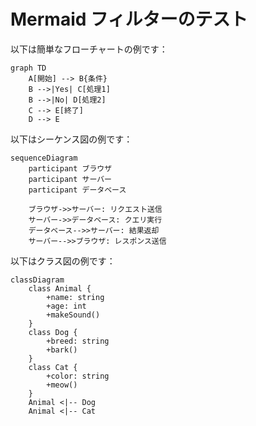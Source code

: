 # Mermaid フィルターのテスト

以下は簡単なフローチャートの例です：

```mermaid
graph TD
    A[開始] --> B{条件}
    B -->|Yes| C[処理1]
    B -->|No| D[処理2]
    C --> E[終了]
    D --> E
```

以下はシーケンス図の例です：

```mermaid
sequenceDiagram
    participant ブラウザ
    participant サーバー
    participant データベース

    ブラウザ->>サーバー: リクエスト送信
    サーバー->>データベース: クエリ実行
    データベース-->>サーバー: 結果返却
    サーバー-->>ブラウザ: レスポンス送信
```

以下はクラス図の例です：

```mermaid
classDiagram
    class Animal {
        +name: string
        +age: int
        +makeSound()
    }
    class Dog {
        +breed: string
        +bark()
    }
    class Cat {
        +color: string
        +meow()
    }
    Animal <|-- Dog
    Animal <|-- Cat
```
